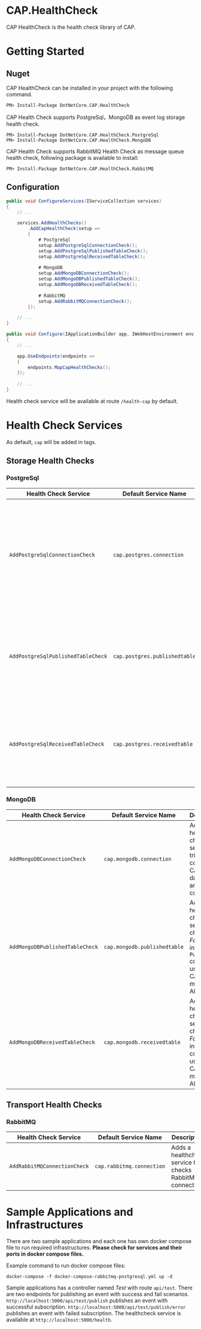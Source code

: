# CAP.HealthCheck

CAP HealthCheck is the health check library of CAP.

# Getting Started
## Nuget

CAP HealthCheck can be installed in your project with the following command.

```
PM> Install-Package DotNetCore.CAP.HealthCheck
```

CAP Health Check supports PostgreSql，MongoDB as event log storage health check.

```
PM> Install-Package DotNetCore.CAP.HealthCheck.PostgreSql
PM> Install-Package DotNetCore.CAP.HealthCheck.MongoDB
```

CAP Health Check supports RabbitMQ Health Check as message queue health check, following package is available to install:

```
PM> Install-Package DotNetCore.CAP.HealthCheck.RabbitMQ
```

## Configuration

```cs
public void ConfigureServices(IServiceCollection services)
{
    // ...

    services.AddHealthChecks()
        .AddCapHealthCheck(setup =>
        {
            # PostgreSql
            setup.AddPostgreSqlConnectionCheck();
            setup.AddPostgreSqlPublishedTableCheck();
            setup.AddPostgreSqlReceivedTableCheck();
            
            # MongoDB
            setup.AddMongoDBConnectionCheck();
            setup.AddMongoDBPublishedTableCheck();
            setup.AddMongoDBReceivedTableCheck();
            
            # RabbitMQ
            setup.AddRabbitMQConnectionCheck();
        });

    // ...
}

public void Configure(IApplicationBuilder app, IWebHostEnvironment env)
{
    // ...

    app.UseEndpoints(endpoints =>
    {
        endpoints.MapCapHealthChecks();
    });
    
    // ...
}
```

Health check service will be available at route `/health-cap` by default.

# Health Check Services
As default, `cap` will be added in tags.

## Storage Health Checks
### PostgreSql

| Health Check Service               | Default Service Name          | Description                                                                                                                                                                   |
|------------------------------------|-------------------------------|-------------------------------------------------------------------------------------------------------------------------------------------------------------------------------|
| `AddPostgreSqlConnectionCheck`     | `cap.postgres.connection`     | Adds a health check service that tries to access both  `Published`  and  `Received`  table of the CAP. Basic select statement is used.                                        |
| `AddPostgreSqlPublishedTableCheck` | `cap.postgres.publishedtable` | Adds a health check service that checks for  _Failed_  data in  `Published`  table using CAP's monitoring API.                                                                | 
| `AddPostgreSqlReceivedTableCheck`  | `cap.postgres.receivedtable`  | Adds a health check service that checks for  _Failed_  data in  `Received`  table using CAP's monitoring API.                                                                 |

### MongoDB

| Health Check Service             | Default Service Name         | Description                                                                                                         |
|----------------------------------|------------------------------|---------------------------------------------------------------------------------------------------------------------|
| `AddMongoDBConnectionCheck`      | `cap.mongodb.connection`     | Adds a health check service that tries to connect CAP database and list collections.                                |
| `AddMongoDBPublishedTableCheck`  | `cap.mongodb.publishedtable` | Adds a health check service that checks for  _Failed_  data in  `Published`  collection using CAP's monitoring API. |
| `AddMongoDBReceivedTableCheck`   | `cap.mongodb.receivedtable`  | Adds a health check service that checks for  _Failed_  data in  `Received`  collection using CAP's monitoring API.  |


## Transport Health Checks
### RabbitMQ

| Health Check Service          | Default Service Name       | Description                                                 |
|-------------------------------|----------------------------|-------------------------------------------------------------|
|  `AddRabbitMQConnectionCheck` |  `cap.rabbitmq.connection` | Adds a healthcheck service that checks RabbitMQ connection. |

# Sample Applications and Infrastructures

There are two sample applications and each one has own docker compose file to run required infrastructures. **Please check for services and their ports in docker compose files.**

Example command to run docker compose files:
```
docker-compose -f docker-compose-rabbitmq-postgresql.yml up -d
```

Sample applications has a controller named _Test_ with route `api/test`. There are two endpoints for publishing an event with success and fail scenarios. `http://localhost:5000/api/test/publish` publishes an event with successful subscription. `http://localhost:5000/api/test/publish/error` publishes an event with failed subscription. The healthcheck service is available at `http://localhost:5000/health`.
